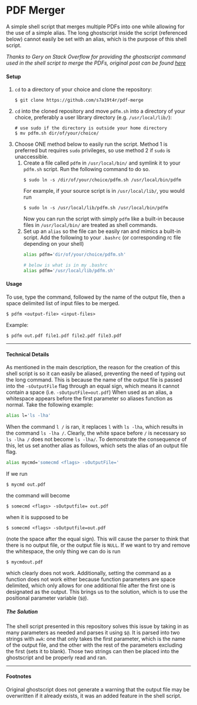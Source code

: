 PDF Merger
===========
A simple shell script that merges multiple PDFs into one while allowing for the use of a simple alias. The long ghostscript inside the script (referenced below) cannot easily be set with an alias, which is the purpose of this shell script.

<i>Thanks to Gery on Stack Overflow for providing the ghostscript command used in the shell script to merge the PDFs, original post can be found [here](https://stackoverflow.com/a/19358402/22990019)</i>

#### Setup
1. `cd` to a directory of your choice and clone the repository:
    ```
    $ git clone https://github.com/s7a19t4r/pdf-merge
    ```
2. `cd` into the cloned repository and move `pdfm.sh` into a directory of your choice, preferably a user library directory (e.g. `/usr/local/lib/`):
    ```
    # use sudo if the directory is outside your home directory
    $ mv pdfm.sh dir/of/your/choice/
    ```
3. Choose ONE method below to easily run the script. Method 1 is preferred but requires `sudo` privileges, so use method 2 if `sudo` is unaccessible.
    1. Create a file called `pdfm` in `/usr/local/bin/` and symlink it to your `pdfm.sh` script. Run the following command to do so.
        ```
        $ sudo ln -s /dir/of/your/choice/pdfm.sh /usr/local/bin/pdfm
        ```
        For example, if your source script is in `/usr/local/lib/`, you would run
        ```
        $ sudo ln -s /usr/local/lib/pdfm.sh /usr/local/bin/pdfm
        ```
        Now you can run the script with simply `pdfm` like a built-in because files in `/usr/local/bin/` are treated as shell commands.
    2. Set up an `alias` so the file can be easily ran and mimics a built-in script. Add the following to your `.bashrc` (or corresponding rc file depending on your shell)
        ```sh
        alias pdfm='dir/of/your/choice/pdfm.sh'

        # below is what is in my .bashrc
        alias pdfm='/usr/local/lib/pdfm.sh'
        ```

#### Usage
To use, type the command, followed by the name of the output file, then a space delimited list of input files to be merged.
```
$ pdfm <output-file> <input-files>
```
Example:
```
$ pdfm out.pdf file1.pdf file2.pdf file3.pdf
```
---
#### Technical Details
As mentioned in the main description, the reason for the creation of this shell script is so it can easily be aliased, preventing the need of typing out the long command.
This is because the name of the output file is passed into the `-sOutputFile` flag through an equal sign, which means it cannot contain a space (i.e. `-sOutputFile=out.pdf`)
When used as an alias, a whitespace appears before the first parameter so aliases function as normal. Take the following example:
```sh
alias l='ls -lha'
```
When the command `l /` is ran, it replaces `l` with `ls -lha`, which results in the command `ls -lha /`. Clearly, the white space before `/` is necessary so `ls -lha /` does not become `ls -lha/`.
To demonstrate the consequence of this, let us set another alias as follows, which sets the alias of an output file flag.
```sh
alias mycmd='somecmd <flags> -sOutputFile='
```
If we run
```
$ mycmd out.pdf
```
the command will become
```
$ somecmd <flags> -sOutputfile= out.pdf
```
when it is supposed to be
```
$ somecmd <flags> -sOutputfile=out.pdf
```
(note the space after the equal sign). This will cause the parser to think that there is no output file, or the output file is `NULL`.
If we want to try and remove the whitespace, the only thing we can do is run 
```
$ mycmdout.pdf
```
which clearly does not work. Additionally, setting the command as a function does not work either because function parameters are space delimited, which only allows for one additional file after the first one is designated as the output.
This brings us to the solution, which is to use the positional parameter variable (`$@`).

##### The Solution
The shell script presented in this repository solves this issue by taking in as many parameters as needed and parses it using `$@`.
It is parsed into two strings with `awk`: one that only takes the first parameter, which is the name of the output file, and the other with the rest of the parameters excluding the first (sets it to blank).
Those two strings can then be placed into the ghostscript and be properly read and ran.

---
#### Footnotes
Original ghostscript does not generate a warning that the output file may be overwritten if it already exists, it was an added feature in the shell script.

